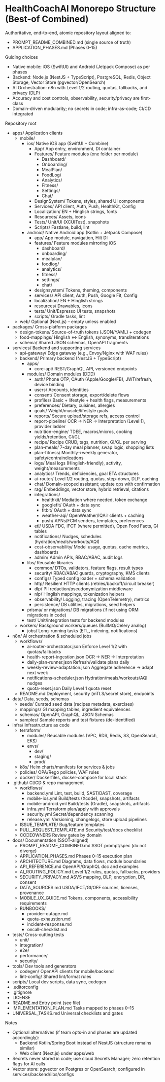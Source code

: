 # HealthCoachAI Monorepo Structure (Best-of Combined) 

Authoritative, end-to-end, atomic repository layout aligned to:
- PROMPT_README_COMBINED.md (single source of truth)
- APPLICATION_PHASES.md (Phases 0–15)

Guiding choices
- Native mobile: iOS (SwiftUI) and Android (Jetpack Compose) as per phases
- Backend: Node.js (NestJS + TypeScript), PostgreSQL, Redis, Object Storage, Vector Store (pgvector/OpenSearch)
- AI Orchestration: n8n with Level 1/2 routing, quotas, fallbacks, and privacy (DLP)
- Accuracy and cost controls, observability, security/privacy are first-class
- Domain-driven modularity; no secrets in code; infra-as-code; CI/CD integrated

Repository root
- apps/                           Application clients
  - mobile/
    - ios/                        Native iOS app (SwiftUI + Combine)
      - App/                      App entry, environment, DI container
      - Features/                 Feature modules (one folder per module)
        - Dashboard/
        - Onboarding/
        - MealPlan/
        - FoodLog/
        - Analytics/
        - Fitness/
        - Settings/
        - Chat/
      - DesignSystem/             Tokens, styles, shared UI components
      - Services/                 API client, Auth, Push, HealthKit, Config
      - Localization/             EN + Hinglish strings, fonts
      - Resources/                Assets, icons
      - Tests/                    Unit/UI (XCUITest), snapshots
      - Scripts/                  Fastlane, build, lint
    - android/                    Native Android app (Kotlin + Jetpack Compose)
      - app/                      App module, navigation, Hilt DI
      - features/                 Feature modules mirroring iOS
        - dashboard/
        - onboarding/
        - mealplan/
        - foodlog/
        - analytics/
        - fitness/
        - settings/
        - chat/
      - designsystem/             Tokens, theming, components
      - services/                 API client, Auth, Push, Google Fit, Config
      - localization/             EN + Hinglish strings
      - resources/                Drawables, icons
      - tests/                    Unit/Espresso UI tests, snapshots
      - scripts/                  Gradle tasks, lint
  - web/                          Optional (Next.js) – empty unless enabled
- packages/                       Cross-platform packages
  - design-tokens/                Source-of-truth tokens (JSON/YAML) + codegen
  - food-mappings/                Hinglish ↔ English, synonyms, transliterations
  - schema/                       Shared JSON schemas, OpenAPI fragments
- services/                       Backend and supporting services
  - api-gateway/                  Edge gateway (e.g., Envoy/Nginx with WAF rules)
  - backend/                      Primary backend (NestJS + TypeScript)
    - apps/
      - core-api/                 REST/GraphQL API, versioned endpoints
    - modules/                    Domain modules (DDD)
      - auth/                     Phone OTP, OAuth (Apple/Google/FB), JWT/refresh, device binding
      - users/                    Accounts, identities
      - consent/                  Consent storage, export/delete flows
      - profiles/                 Basic + lifestyle + health flags, measurements
      - preferences/              Dietary, cuisines, allergies
      - goals/                    Weight/muscle/lifestyle goals
      - reports/                  Secure upload/storage refs, access control
      - report-pipeline/          OCR → NER → Interpretation (Level 1), provider ladder
      - nutrition-engine/         TDEE, macros/micros, cooking yields/retention, GI/GL
      - recipe/                   Recipe CRUD, tags, nutrition, GI/GL per serving
      - plan-meals/               7-day meal planner, swap logic, shopping lists
      - plan-fitness/             Monthly→weekly generator, safety/contraindications
      - logs/                     Meal logs (Hinglish-friendly), activity, weight/measurements
      - analytics/                Trends, deficiencies, goal ETA structures
      - ai-router/                Level 1/2 routing, quotas, step-down, DLP, caching
      - chat/                     Domain-scoped assistant; update ops with confirmation
      - rag/                      Embeddings, vector store, hybrid retrieval, citations
      - integrations/
        - healthkit/              Mediation where needed, token exchange
        - googlefit/              OAuth + data sync
        - fitbit/                 OAuth + data sync
        - weather-aqi/            OpenWeather/IQAir clients + caching
        - push/                   APNs/FCM senders, templates, preferences
      - etl/                      USDA FDC, IFCT (where permitted), Open Food Facts, GI tables
      - notifications/            Nudges, schedules (hydration/meals/workouts/AQI)
      - cost-observability/       Model usage, quotas, cache metrics, dashboards
      - admin/                    Admin APIs, RBAC/ABAC, audit logs
    - libs/                       Reusable libraries
      - common/                   DTOs, validators, feature flags, result types
      - security/                 RBAC/ABAC guards, cryptography, KMS clients
      - configs/                  Typed config loader + schema validation
      - http/                     Resilient HTTP clients (retries/backoff/circuit breaker)
      - dlp/                      PII redaction/pseudonymization middleware
      - nlp/                      Hinglish mappings, tokenization helpers
      - observability/            Logging, tracing (OpenTelemetry), metrics
      - persistence/              DB utilities, migrations, seed helpers
    - prisma/ or migrations/      DB migrations (if not using ORM migrations in code)
    - test/                       Unit/integration tests for backend modules
  - workers/                      Background workers/queues (BullMQ/Celery analog)
    - jobs/                       Long-running tasks (ETL, indexing, notifications)
- n8n/                            AI orchestration & scheduled jobs
  - workflows/
    - ai-router-orchestrator.json           Enforce Level 1/2 with quotas/fallbacks
    - health-report-ingestion.json          OCR → NER → Interpretation
    - daily-plan-runner.json                Refresh/validate plans daily
    - weekly-review-adaptation.json         Aggregate adherence → adapt next week
    - notifications-scheduler.json          Hydration/meals/workouts/AQI nudges
    - quota-reset.json                      Daily Level 1 quota reset
  - README.md                               Deployment, security (mTLS/secret store), endpoints
- data/                           Data, seeds, schemas
  - seeds/                        Curated seed data (recipes metadata, exercises)
  - mappings/                     GI mapping tables, ingredient equivalences
  - schemas/                      OpenAPI, GraphQL, JSON Schemas
  - samples/                      Sample reports and test fixtures (de-identified)
- infra/                          Infrastructure as code
  - terraform/
    - modules/                    Reusable modules (VPC, RDS, Redis, S3, OpenSearch, EKS)
    - envs/
      - dev/
      - staging/
      - prod/
  - k8s/                          Helm charts/manifests for services & jobs
  - policies/                     OPA/Rego policies, WAF rules
  - docker/                       Dockerfiles, docker-compose for local stack
- .github/                        CI/CD & repo management
  - workflows/
    - backend.yml                 Lint, test, build, SAST/DAST, coverage
    - mobile-ios.yml              Build/tests (Xcode), snapshots, artifacts
    - mobile-android.yml          Build/tests (Gradle), snapshots, artifacts
    - infra.yml                   Terraform plan/apply with approvals
    - security.yml                Secret/dependency scanning
    - release.yml                 Versioning, changelogs, store upload pipelines
  - ISSUE_TEMPLATE/               Bug/feature templates
  - PULL_REQUEST_TEMPLATE.md      Security/test/docs checklist
  - CODEOWNERS                    Review gates by domain
- docs/                           Documentation (SSOT-aligned)
  - PROMPT_README_COMBINED.md     SSOT prompt/spec (do not diverge)
  - APPLICATION_PHASES.md         Phases 0–15 execution plan
  - ARCHITECTURE.md               Diagrams, data flows, module boundaries
  - API_REFERENCE.md              OpenAPI/GraphQL doc and examples
  - AI_ROUTING_POLICY.md          Level 1/2 rules, quotas, fallbacks, providers
  - SECURITY_PRIVACY.md           ASVS mapping, DLP, encryption, DR, consent
  - DATA_SOURCES.md               USDA/IFCT/GI/OFF sources, licenses, provenance
  - MOBILE_UX_GUIDE.md           Tokens, components, accessibility requirements
  - RUNBOOKS/
    - provider-outage.md
    - quota-exhaustion.md
    - incident-response.md
    - oncall-checklist.md
- tests/                         Cross-cutting tests
  - unit/
  - integration/
  - e2e/
  - performance/
  - security/
- tools/                         Dev tools and generators
  - codegen/                     OpenAPI clients for mobile/backend
  - lint-config/                 Shared lint/format rules
- scripts/                       Local dev scripts, data sync, codegen
- .editorconfig
- .gitignore
- LICENSE
- README.md                      Entry point (see file)
- IMPLEMENTATION_PLAN.md         Tasks mapped to phases 0–15
- UNIVERSAL_TASKS.md             Universal checklists and gates

Notes
- Optional alternatives (if team opts-in and phases are updated accordingly):
  - Backend Kotlin/Spring Boot instead of NestJS (structure remains similar)
  - Web client (Next.js) under apps/web
- Secrets never stored in code; use cloud Secrets Manager; zero retention flags for AI calls
- Vector store: pgvector on Postgres or OpenSearch; configured in services/backend/libs/configs
